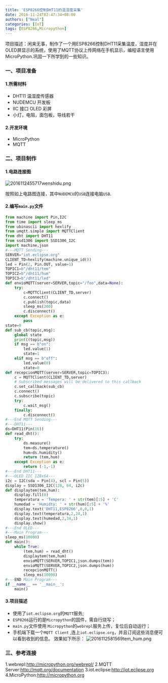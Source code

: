 ```yaml
---
title: 'ESP8266控制DHT11的温湿度采集'
date: 2016-11-24T02:47:34+08:00
authors: ["Neal"]
categories: [IoT]
tags: [ESP8266,Micropython]
---
```


项目描述：闲来无事，制作了一个用ESP8266控制DHT11采集温度，湿度并在OLED屏显示的系统，使用了MQTT协议上传网络在手机显示，编程语言使用MicroPython.巩固一下所学到的一些知识。
<!-- more -->

### 一、项目准备
#### 1.所需材料
* DHT11 温湿度传感器
* NUDEMCU 开发板
* IIC 接口 OLED 彩屏
* 小灯，电阻，面包板，导线若干

#### 2.开发环境
* MicroPython
* MQTT

### 二、项目制作
#### 1.电路连接图
![2016112455717wenshidu.png](http://7xseex.com1.z0.glb.clouddn.com/2016112455717wenshidu.png)


按照如上电路图连接，其中`NUDEMCU`的`USB`连接电脑`USB`.

#### 2.编写`main.py`文件

```py
from machine import Pin,I2C
from time import sleep_ms
from ubinascii import hexlify
from umqtt.simple import MQTTClient
from dht import DHT11
from ssd1306 import SSD1306_I2C
import machine,json
#---MQTT Sending---
SERVER="iot.eclipse.org"
CLIENT_TD=hexlify(machine.unique_id())
led = Pin(2, Pin.OUT, value=1)
TOPIC1=b"/dht11/tem"
TOPIC2=b"/dht11/hum"
TOPIC3=b"/dht11/led"
def envioMQTT(server=SERVER,topic="/foo",data=None):
    try:
        c=MQTTClient(CLIENT_TD,server)
        c.connect()
        c.publish(topic,data)
        sleep_ms(200)
        c.disconnect()
    except Exception as e:
        pass
state=0
def sub_cb(topic,msg):
    global state
    print((topic,msg))
    if msg == b"on":
        led.value(1)
        state=1
    elif msg == b"off":
        led.value(0)
        state=0
def recepcionMQTT(server=SERVER,topic=TOPIC3):
    c = MQTTClient(CLIENT_TD,server)
    # Subscribed messages will be delivered to this callback
    c.set_callback(sub_cb)
    c.connect()
    c.subscribe(topic)
    try:
        c.wait_msg()
    finally:
        c.disconnect()
#---End MQTT Sending---
#---DHT11---
ds=DHT11(Pin(16))
def read_dht():
    try:
        ds.measure()
        tem=ds.temperature()
        hum=ds.humidity()
        return (tem,hum)
    except Exception as e:
        return (-1,-1)
#---End DHT11---
#---OLED IIC 128x64---
i2c = I2C(sda = Pin(4), scl = Pin(5))
display = SSD1306_I2C(128, 64, i2c)
def displaytem(tem,hum):
    display.fill(0)
    temperatura = 'Tempera: ' + str(tem)[:5] + 'C'
    humedad = 'Humidty: ' + str(hum)[:5] + '%'
    display.text('DHT11,ESP8266',0,0,1)
    display.text(temperatura,2,24,1)
    display.text(humedad,2,34,1)
    display.show()
#---End OLED---
#---Main Program---
sleep_ms(10000)
def main():
    while True:
        (tem,hum) = read_dht()
        displaytem(tem,hum)
        envioMQTT(SERVER,TOPIC1,json.dumps(tem))
        envioMQTT(SERVER,TOPIC2,json.dumps(hum))
        recepcionMQTT()
        sleep_ms(10000)
#---END Main Program---
if __name__ == '__main__':
    main()
```

#### 3.项目描述
* 使用了`iot.eclipse.org`的`MQTT`服务;
* `ESP8266`运行的是`Micropython`的固件，需自行烧写；
* `main.py`文件使用 `Micropython`的`webrepl`服务上传，复位后自动运行；
* 手机端下载一个`MQTT Client` ,连上`iot.eclipse.org`，并且订阅这些消息便可以看到收到的信息。
效果如下所示：
![2016112581569tem_hum.png](http://7xseex.com1.z0.glb.clouddn.com/2016112581569tem_hum.png)

### 三、参考连接
1.webrepl:<http://micropython.org/webrepl/>
2.MQTT Server:<http://mqtt.org/documentation>
3.iot.eclipse:<http://iot.eclipse.org>
4.MicroPython:<http://micropython.org>


